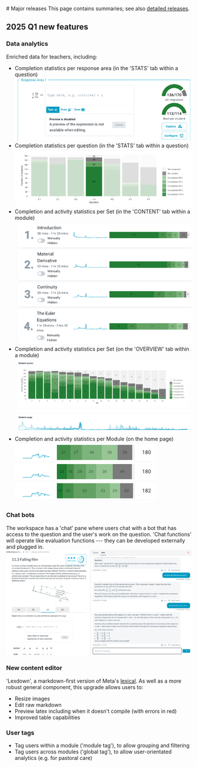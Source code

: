 # Major releases
This page contains summaries; see also [detailed releases](detailed_releases.md).
## 2025 Q1 new features

### Data analytics

Enriched data for teachers, including:

- Completion statistics per response area (in the 'STATS' tab within a question)
![](../assets/releases/2025Q1_RA_stats.png)
- Completion statistics per question (in the 'STATS' tab within a question) 
![](../assets/releases/2025Q1_question_stats.png)
- Completion and activity statistics per Set (in the 'CONTENT' tab within a module) 
![](../assets/releases/2025Q1_set_stats.png)
- Completion and activity statistics per Set (on the 'OVERVIEW' tab within a module) 
![](../assets/releases/2025Q1_set_stats_2.png)
- Completion and activity statistics per Module (on the home page) 
![](../assets/releases/2025Q1_module_stats.png)

### Chat bots

The workspace has a 'chat' pane where users chat with a bot that has access to the question and the user's work on the question. 'Chat functions' will operate like evaluation functions --- they can be developed externally and plugged in. 
![](../assets/releases/2025Q1_chatbots.png)


### New content editor 

'Lexdown', a markdown-first version of Meta's [lexical](https://lexical.dev/). As well as a more robust general component, this upgrade allows users to:

- Resize images
- Edit raw markdown
- Preview latex including when it doesn't compile (with errors in red) 
- Improved table capabilities

### User tags

- Tag users within a module ('module tag'), to allow grouping and filtering
- Tag users across modules ('global tag'), to allow user-orientated analytics (e.g. for pastoral care)

